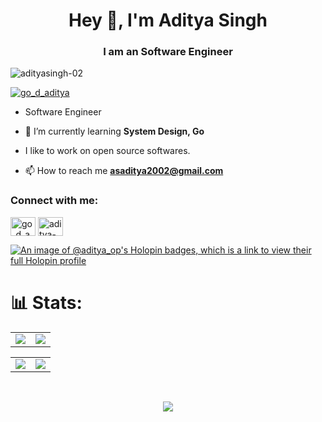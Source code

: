 <h1 align="center">Hey 👋, I'm Aditya Singh</h1>
<h3 align="center">I am an Software Engineer</h3>

<p align="left"> <img src="https://komarev.com/ghpvc/?username=adityasingh-02&label=Profile%20views&color=0e75b6&style=flat" alt="adityasingh-02" /> </p>

<p align="left"> <a href="https://twitter.com/go_d_aditya" target="blank"><img src="https://img.shields.io/twitter/follow/go_d_aditya?logo=twitter&style=for-the-badge" alt="go_d_aditya" /></a> </p>

- Software Engineer

- 🌱 I’m currently learning **System Design, Go**

- I like to work on open source softwares.

- 📫 How to reach me **asaditya2002@gmail.com**

<h3 align="left">Connect with me:</h3>
<p align="left">
<a href="https://twitter.com/go_d_aditya" target="blank"><img align="center" src="https://raw.githubusercontent.com/rahuldkjain/github-profile-readme-generator/master/src/images/icons/Social/twitter.svg" alt="go_d_aditya" height="30" width="40" /></a>
<a href="https://linkedin.com/in/aditya-singh-76065422b" target="blank"><img align="center" src="https://raw.githubusercontent.com/rahuldkjain/github-profile-readme-generator/master/src/images/icons/Social/linked-in-alt.svg" alt="aditya-singh-76065422b" height="30" width="40" /></a>
</p>


[![An image of @aditya_op's Holopin badges, which is a link to view their full Holopin profile](https://holopin.me/aditya_op)](https://holopin.io/@aditya_op)

# 📊 Stats:
  
<table align="center">
<tr>
<td><img src="https://github-readme-stats.vercel.app/api?username=AdityaSingh-02&theme=tokyonight&hide_border=true&include_all_commits=true&count_private=true" />
</td>
<td>
<img src="https://github-readme-stats.vercel.app/api/top-langs/?username=AdityaSingh-02&theme=tokyonight&hide_border=true&include_all_commits=true&count_private=true&layout=compact"/>
</td>
</tr>
</table>
<table align="center">
<tr>
<td>
<img src="https://stats.quine.sh/AdityaSingh-02/dependencies?theme=dark)](https://quine.sh?utm_source=widgets&utm_campaign=AdityaSingh-02">
</td>
<td>
<img src="https://stats.quine.sh/AdityaSingh-02/github?theme=dark)](https://quine.sh?utm_source=widgets&utm_campaign=AdityaSingh-02">
</td>
</tr>
</table>
<br />
<p align="center">
<img align="center" src="https://github-readme-streak-stats.herokuapp.com/?user=AdityaSingh-02&theme=neon&hide_border=true" />
</p>
